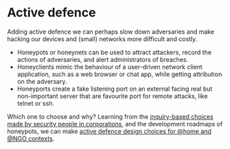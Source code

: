 # Active defence

Adding active defence we can perhaps slow down adversaries and make hacking our devices and (small) networks more difficult and costly. 

* Honeypots or honeynets can be used to attract attackers, record the actions of adversaries, and alert administrators of breaches. 
* Honeyclients mimic the behaviour of a user-driven network client application, such as a web browser or chat app, while getting attribution on the adversary.
* Honeyports create a fake listening port on an external facing real but non-important server that are favourite port for remote attacks, like telnet or ssh.

Which one to choose and why? Learning from the [inquiry-based choices made by security people in corporations](design/README.md), and the development roadmaps of honeypots, we can make [active defence design choices for @home and @NGO contexts](small/README.md).


